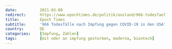```yaml
---
date:          2021-03-08
redirect:      https://www.epochtimes.de/politik/ausland/966-todesfaelle-nach-impfung-gegen-covid-19-in-den-usa-a3464629.html
title:         Epoch Times
subtitle:      '966 Todesfälle nach Impfung gegen COVID-19 in den USA'
country:       DE
categories:    [Impfung, Zahlen]
tags:          [mit oder an impfung gestorben, moderna, biontech]
---
```

